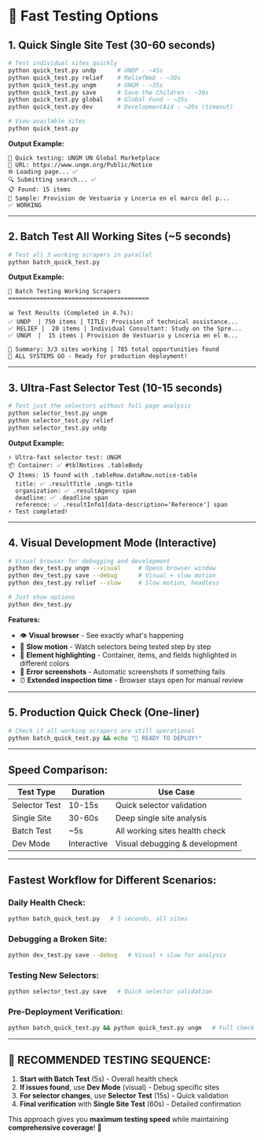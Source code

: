 # 🚀 Fast Testing Options

## **1. Quick Single Site Test** (30-60 seconds)
```bash
# Test individual sites quickly
python quick_test.py undp      # UNDP - ~45s
python quick_test.py relief    # ReliefWeb - ~30s  
python quick_test.py ungm      # UNGM - ~35s
python quick_test.py save      # Save the Children - ~30s
python quick_test.py global    # Global Fund - ~25s
python quick_test.py dev       # DevelopmentAid - ~20s (timeout)

# View available sites
python quick_test.py
```

**Output Example:**
```
🧪 Quick testing: UNGM UN Global Marketplace
📍 URL: https://www.ungm.org/Public/Notice
🌐 Loading page... ✅
🔍 Submitting search... ✅
📋 Found: 15 items
📝 Sample: Provision de Vestuario y Lnceria en el marco del p...
✅ WORKING
```

---

## **2. Batch Test All Working Sites** (~5 seconds)
```bash
# Test all 3 working scrapers in parallel
python batch_quick_test.py
```

**Output Example:**
```
🚀 Batch Testing Working Scrapers
========================================

📊 Test Results (Completed in 4.7s):
✅ UNDP  | 750 items | TITLE: Provision of technical assistance...
✅ RELIEF |  20 items | Individual Consultant: Study on the Spre...
✅ UNGM  |  15 items | Provision de Vestuario y Lnceria en el m...

🎯 Summary: 3/3 sites working | 785 total opportunities found
🚀 ALL SYSTEMS GO - Ready for production deployment!
```

---

## **3. Ultra-Fast Selector Test** (10-15 seconds)
```bash
# Test just the selectors without full page analysis
python selector_test.py ungm
python selector_test.py relief  
python selector_test.py undp
```

**Output Example:**
```
⚡ Ultra-fast selector test: UNGM
📦 Container: ✅ #tblNotices .tableBody
📋 Items: 15 found with .tableRow.dataRow.notice-table
  title: ✅ .resultTitle .ungm-title
  organization: ✅ .resultAgency span
  deadline: ✅ .deadline span
  reference: ✅ .resultInfo1[data-description='Reference'] span
⚡ Test completed!
```

---

## **4. Visual Development Mode** (Interactive)
```bash
# Visual browser for debugging and development
python dev_test.py ungm --visual     # Opens browser window
python dev_test.py save --debug      # Visual + slow motion
python dev_test.py relief --slow     # Slow motion, headless

# Just show options
python dev_test.py
```

**Features:**
- 👁 **Visual browser** - See exactly what's happening
- 🐌 **Slow motion** - Watch selectors being tested step by step
- 🎯 **Element highlighting** - Container, items, and fields highlighted in different colors
- 📸 **Error screenshots** - Automatic screenshots if something fails
- ⏰ **Extended inspection time** - Browser stays open for manual review

---

## **5. Production Quick Check** (One-liner)
```bash
# Check if all working scrapers are still operational
python batch_quick_test.py && echo "🚀 READY TO DEPLOY!"
```

---

## **Speed Comparison:**

| Test Type | Duration | Use Case |
|-----------|----------|----------|
| Selector Test | 10-15s | Quick selector validation |
| Single Site | 30-60s | Deep single site analysis |
| Batch Test | ~5s | All working sites health check |
| Dev Mode | Interactive | Visual debugging & development |

---

## **Fastest Workflow for Different Scenarios:**

### **Daily Health Check:**
```bash
python batch_quick_test.py   # 5 seconds, all sites
```

### **Debugging a Broken Site:**
```bash
python dev_test.py save --debug   # Visual + slow for analysis
```

### **Testing New Selectors:**
```bash
python selector_test.py save   # Quick selector validation
```

### **Pre-Deployment Verification:**
```bash
python batch_quick_test.py && python quick_test.py ungm   # Full check
```

---

## **🎯 RECOMMENDED TESTING SEQUENCE:**

1. **Start with Batch Test** (5s) - Overall health check
2. **If issues found**, use **Dev Mode** (visual) - Debug specific sites  
3. **For selector changes**, use **Selector Test** (15s) - Quick validation
4. **Final verification** with **Single Site Test** (60s) - Detailed confirmation

This approach gives you **maximum testing speed** while maintaining **comprehensive coverage**! 🚀
